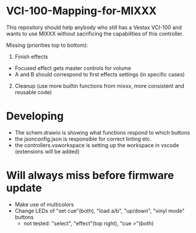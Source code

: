 # VCI-100-Mapping-for-MIXXX
This repository should help anybody who still has a Vestax VCI-100 and wants to use MIXXX without sacrificing the capabilities of this controller.

 Missing (priorities top to bottom):
 1. Finish effects
   - Focused effect gets master controls for volume
   - A and B should correspond to first effects settings (in specific cases)
 2. Cleanup (use more builtin functions from mixxx, more consistent and reusable code)

# Developing
- The schem.drawio is showing what functions respond to which buttons
- the jsonconfig.json is responsible for correct linting etc.
- the controllers.vsworkspace is setting up the workspace in vscode (extensions will be added)

# Will always miss before firmware update
- Make use of multicolors
- Change LEDs of "set cue"(both), "load a/b", "up/down", "vinyl mode" buttons
  - not tested: "select", "effect"(top right), "cue >"(both)
